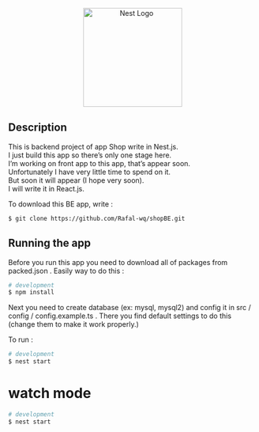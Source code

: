 <p align="center">
  <a href="http://nestjs.com/" target="blank"><img src="https://nestjs.com/img/logo-small.svg" width="200" alt="Nest Logo" /></a>
</p>

[circleci-image]: https://img.shields.io/circleci/build/github/nestjs/nest/master?token=abc123def456
[circleci-url]: https://circleci.com/gh/nestjs/nest

  
## Description

This is backend project of app Shop write in Nest.js.</br>
I just build this app so there’s only one stage here.</br>
I’m working on front app to this app, that’s appear soon.</br>
Unfortunately I have very little time to spend on it.</br>
But soon it will appear (I hope very soon).</br>
I will write it in React.js.

To download this BE app, write :

```bash
$ git clone https://github.com/Rafal-wq/shopBE.git
```

## Running the app

Before you run this app you need to download all of packages from packed.json .
Easily way to do this :

```bash
# development
$ npm install
```

Next you need to create database (ex: mysql, mysql2) and config it in src / config / config.example.ts .
There you find default settings to do this (change them to make it work properly.)

To run :

```bash
# development
$ nest start
```

# watch mode
```bash
# development
$ nest start
```

